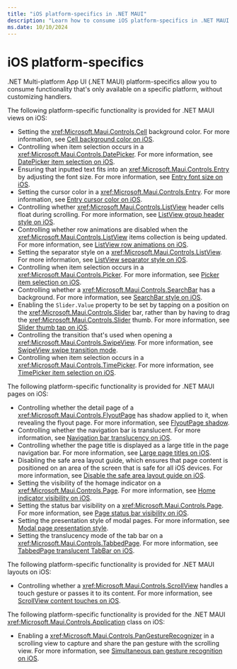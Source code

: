 ```yaml
---
title: "iOS platform-specifics in .NET MAUI"
description: "Learn how to consume iOS platform-specifics in .NET MAUI apps."
ms.date: 10/10/2024
---
```


# iOS platform-specifics

.NET Multi-platform App UI (.NET MAUI) platform-specifics allow you to consume functionality that's only available on a specific platform, without customizing handlers.

The following platform-specific functionality is provided for .NET MAUI views on iOS:

- Setting the <xref:Microsoft.Maui.Controls.Cell> background color. For more information, see [Cell background color on iOS](cell-background-color.md).
- Controlling when item selection occurs in a <xref:Microsoft.Maui.Controls.DatePicker>. For more information, see [DatePicker item selection on iOS](datepicker-selection.md).
- Ensuring that inputted text fits into an <xref:Microsoft.Maui.Controls.Entry> by adjusting the font size. For more information, see [Entry font size on iOS](entry-font-size.md).
- Setting the cursor color in a <xref:Microsoft.Maui.Controls.Entry>. For more information, see [Entry cursor color on iOS](entry-cursor-color.md).
- Controlling whether <xref:Microsoft.Maui.Controls.ListView> header cells float during scrolling. For more information, see [ListView group header style on iOS](listview-group-header-style.md).
- Controlling whether row animations are disabled when the <xref:Microsoft.Maui.Controls.ListView> items collection is being updated. For more information, see [ListView row animations on iOS](listview-row-animations.md).
- Setting the separator style on a <xref:Microsoft.Maui.Controls.ListView>. For more information, see [ListView separator style on iOS](listview-separator-style.md).
- Controlling when item selection occurs in a <xref:Microsoft.Maui.Controls.Picker>. For more information, see [Picker item selection on iOS](picker-selection.md).
- Controlling whether a <xref:Microsoft.Maui.Controls.SearchBar> has a background. For more information, see [SearchBar style on iOS](searchbar-style.md).
- Enabling the `Slider.Value` property to be set by tapping on a position on the <xref:Microsoft.Maui.Controls.Slider> bar, rather than by having to drag the <xref:Microsoft.Maui.Controls.Slider> thumb. For more information, see [Slider thumb tap on iOS](slider-thumb.md).
- Controlling the transition that's used when opening a <xref:Microsoft.Maui.Controls.SwipeView>. For more information, see [SwipeView swipe transition mode](swipeview-swipetransitionmode.md).
- Controlling when item selection occurs in a <xref:Microsoft.Maui.Controls.TimePicker>. For more information, see [TimePicker item selection on iOS](timepicker-selection.md).

The following platform-specific functionality is provided for .NET MAUI pages on iOS:

- Controlling whether the detail page of a <xref:Microsoft.Maui.Controls.FlyoutPage> has shadow applied to it, when revealing the flyout page. For more information, see [FlyoutPage shadow](flyoutpage-shadow.md).
- Controlling whether the navigation bar is translucent. For more information, see [Navigation bar translucency on iOS](navigation-bar-translucent.md).
- Controlling whether the page title is displayed as a large title in the page navigation bar. For more information, see [Large page titles on iOS](page-large-title.md).
- Disabling the safe area layout guide, which ensures that page content is positioned on an area of the screen that is safe for all iOS devices. For more information, see [Disable the safe area layout guide on iOS](page-safe-area-layout.md).
- Setting the visibility of the homage indicator on a <xref:Microsoft.Maui.Controls.Page>. For more information, see [Home indicator visibility on iOS](page-home-indicator.md).
- Setting the status bar visibility on a <xref:Microsoft.Maui.Controls.Page>. For more information, see [Page status bar visibility on iOS](page-status-bar-visibility.md).
- Setting the presentation style of modal pages. For more information, see [Modal page presentation style](page-presentation-style.md).
- Setting the translucency mode of the tab bar on a <xref:Microsoft.Maui.Controls.TabbedPage>. For more information, see [TabbedPage translucent TabBar on iOS](tabbedpage-translucent-tabbar.md).

The following platform-specific functionality is provided for .NET MAUI layouts on iOS:

- Controlling whether a <xref:Microsoft.Maui.Controls.ScrollView> handles a touch gesture or passes it to its content. For more information, see [ScrollView content touches on iOS](scrollview-content-touches.md).

The following platform-specific functionality is provided for the .NET MAUI <xref:Microsoft.Maui.Controls.Application> class on iOS:

- Enabling a <xref:Microsoft.Maui.Controls.PanGestureRecognizer> in a scrolling view to capture and share the pan gesture with the scrolling view. For more information, see [Simultaneous pan gesture recognition on iOS](application-pan-gesture.md).
